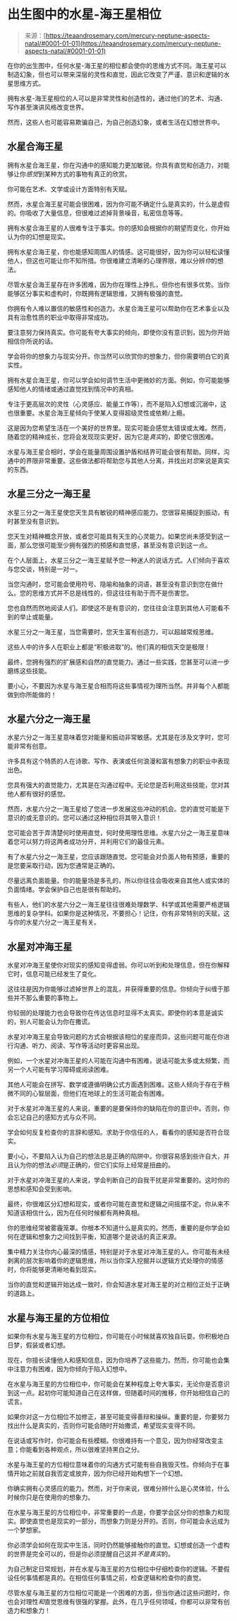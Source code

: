 <!--yml

类别：未分类

日期：2024年06月12日 18:22:20

-->

# 出生图中的水星-海王星相位

> 来源：[https://teaandrosemary.com/mercury-neptune-aspects-natal/#0001-01-01](https://teaandrosemary.com/mercury-neptune-aspects-natal/#0001-01-01)

在你的出生图中，任何水星-海王星的相位都会使你的思维方式不同。海王星可以制造幻象，但也可以带来深层的灵性和直觉，因此它改变了严谨、意识和逻辑的水星思维方式。

拥有水星-海王星相位的人可以是非常灵性和创造性的，通过他们的艺术、沟通、写作甚至演讲风格改变世界。

然而，这些人也可能容易欺骗自己，为自己创造幻象，或者生活在幻想世界中。

## 水星合海王星

拥有水星合海王星，你在沟通中的感知能力更加敏锐。你具有直觉和创造力，对能够让你*感觉*到某种方式的事物有真正的欣赏。

你可能在艺术、文学或设计方面特别有天赋。

然而，水星合海王星可能会很困难，因为你可能不确定什么是真实的，什么是虚假的。你吸收了大量信息，但很难过滤掉背景噪音，私密信息等等。

拥有水星合海王星的人很难专注于事实。你的感知会根据你的期望而变化，你开始认为你的幻想是现实。

拥有水星合海王星，你也能感知周围人的情感。这可能很好，因为你可以轻松读懂他人，但这也可能让你不知所措。你很难建立清晰的心理界限，难以分辨*你*的想法。

尽管水星合海王星存在许多困难，因为你在理性上挣扎，但你也有很多优势。当你能够区分事实和虚构时，你既拥有逻辑思维，又拥有极强的直觉。

你拥有令人难以置信的敏感性和创造力。水星合海王星可以帮助你在艺术事业以及具有治愈性质的职业中取得非常成功。

要注意努力保持真实。你可能有夸大事实的倾向，即使你没有意识到，因为你开始相信你所说的话。

学会将你的想象力与现实分开。你当然可以欣赏你的想象力，但你需要明白它的真实性。

拥有水星合海王星，你可以学会如何调节生活中更微妙的方面。例如，你可能能够感知他人的情绪或通过直觉找到情况中的真相。

专注于更高层次的灵性（心灵感应、能量工作等），而不是陷入幻想或沉溺中，这也很重要。水星合海王星倾向于使某人变得超级灵性或依赖/上瘾。

这是因为您希望生活在一个美好的世界里。现实可能会感觉太错误或太难。然而，随着您的精神成长，您将会发现现实更好，因为它是*真实*的，即使它很困难。

水星与海王星合相时，学会在能量周围设置护盾和结界可能会很有帮助。同样，沟通中的界限非常重要。这些做法都将帮助您与其他人分离，并找出对*您*来说是真实的东西。

## 水星三分之一海王星

水星三分之一海王星使您天生具有敏锐的精神感应能力。您很容易捕捉到振动，有时甚至没有意识到。

您天生对精神概念开放，或者您可能具有天生的心灵能力。如果您尚未感受到这一面，那么您很可能至少拥有强烈的预感和直觉感，甚至没有意识到这一点。

在个人层面上，水星三分之一海王星赋予您一种迷人的说话方式。人们倾向于喜欢与您交谈，特别是一对一。

当您沟通时，您可能会使用符号、隐喻和抽象的词语，甚至没有意识到您在做什么。您的思维方式并不总是线性的，但这往往有助于而不是伤害您。

您也自然而然地阅读人们。即使这不是有意识的，您往往会注意到其他人可能看不到的举止或能量。

水星三分之一海王星，当您需要时，您天生富有创造力，可以超越常规思维。

这些人中的许多人在职业上都是“积极进取”的。他们真的相信天空是极限！

最终，您拥有强烈的扩展感和自然的直觉能力。通过一些实践，您甚至可以进一步磨练这些技能。

要小心，不要因为水星与海王星合相而将这些事情视为理所当然。并非每个人都能做到你所能做的！

## 水星六分之一海王星

水星六分之一海王星意味着您对能量和振动非常敏感。尤其是在涉及文字时，您可能非常有创意。

许多具有这个特质的人在诗歌、写作、表演或任何浪漫和富有想象力的职业中表现出色。

您具有强大的直觉能力，尤其是在沟通过程中。无论您是否利用这些技能，您对其他人都有很好的感觉。

然而，水星六分之一海王星给了您进一步发展这些冲动的机会。您的直觉可能是下意识的或无意识的。您可以通过这种相位将其带入意识！

您可能会苦于弄清楚何时使用直觉，何时使用理性思维。水星六分之一海王星意味着您可以努力将这两者成功分开，并利用它们的最佳元素。

有了水星六分之一海王星，您应该跟随直觉。您可能会对负面人物有预感，重要的是您要采取行动，因为您通常是正确的。

尽量远离负面能量。你的能量场是多孔的，所以你往往会吸收来自其他人或实体的负面情绪。学会保护自己也是很有帮助的。

有些人，他们的水星六分之一海王星往往很难处理数学、科学或其他需要严格逻辑思维的复杂学科。如果你是这种情况，不要担心！记住，你有非常特别的天赋，这与你的水星六分之一海王星有关。

## 水星对冲海王星

水星对冲海王星使你对现实的感知变得虚弱。你可以听到和处理信息，但在你解释它时，信息可能已经发生了变化。

这往往是因为你能够过滤掉世界上的混乱，并获得重要的信息。你倾向于纠缠于那些并不那么重要的事物上。

你较弱的处理能力也会导致你在传达信息时显得不太真实。即使你的本意是诚实的，别人可能会认为你在撒谎。

水星对冲海王星会导致问题的方式会根据该相位的星座而异。这些问题可能在你进行沟通、听力、阅读、写作等活动时更容易出现。

例如，一个水星对冲海王星的人可能在沟通中有困难，说话可能太多或太频繁，而另一个人可能有学习障碍或阅读困难。

其他人可能会在拼写、数学或遵循明确公式方面遇到困难。这些人倾向于存在于稍微不同的心智层面，但他们在地球上的生活可能会有困难。

对于水星对冲海王星的人来说，重要的是要保持你的缺陷在你的意识中。否则，你会忘记自己的感知方式与众不同。

学会如何反复检查你的言辞和感知。求助于你信任的人，看看你的感知是否符合现实。

要小心，不要陷入认为自己的想法总是正确的陷阱中。你很容易感到些许自大，并且认为你的想法*必须*是正确的，但它们实际上经常是扭曲的。

对于水星对冲海王星的人来说，学会判断自己的自我干扰是非常重要的。这时你的思想和感知会受到影响。

最终，你很难区分幻想和现实，或者你可能在直觉和逻辑之间摇摆不定。你从来不知道该相信什么，因为在任何时候都有两种真相。

你的思维经常被雾霾笼罩。你根本不知道什么是真实的。然而，重要的是你学会如何在逻辑和想象力之间找到平衡，知道哪个是说话的真正来源。

集中精力关注你内心最深的情感，特别是对于水星对冲海王星的人。你可能有未经剥离的层次影响着你的逻辑思维，所以当你深入挖掘并以逻辑方式处理你的情感时，你将能够更清晰地看到现实。

当你的直觉和逻辑开始达成一致时，你会知道水星对海王星的对立相位正处于正确的道路上。

## 水星与海王星的方位相位

如果你有水星与海王星的方位相位，你可能在小时候就喜欢独自玩耍。你积极地白日梦，假装或者幻想。

现在，你擅长读懂他人和感知信息，因为你培养了这些能力。然而，你可能也会集中注意力有困难，因为你倾向于陷入幻想中。

在水星与海王星的方位相位中，你可能会在某种程度上夸大事实，无论你是否意识到这一点。起初你可能知道自己在这样做，但随着时间的推移，你开始相信自己的谎言。

如果你对这一方位相位不加修正，甚至可能变得善辩和操纵。重要的是，你要努力找出什么是真实的，否则你可能会随时开始撒谎，希望现实变得不同。

在说话或写作时，你可能会有些模糊。你很难持有一个意见，因为你经常改变主意；你能看到各种观点，所以很难坚持黑白之分。

水星与海王星的方位相位意味着你的沟通方式可能有些自我毁灭性。你倾向于在事情开始之前就自我否定或放弃，因为你已经开始构想下一个幻想。

你确实拥有心灵感应的能力。然而，对于你来说，很难分辨什么是心灵体验，什么时候你只是在使用你的想象力。

在水星与海王星的方位相位中，非常重要的一点是，你要学会区分你的想象力和现实。即使直觉也是现实的一部分，而想象力则是分开的。否则，你可能会永远成为一个梦想家。

你必须学会如何在现实中生活，同时仍然能够接触你的直觉。幻想或创造一个虚构的世界是完全可以的，但是你必须提醒自己这并*不是真实*的。

为自己制定日常规划，并在水星与海王星的方位相位中仔细检查你的逻辑。不要假设任何事情都是真的。在相信任何事情之前，检查逻辑和检查你的直觉。

尽管水星与海王星的方位相位可能是一个困难的方面，但当你通过这些问题时，你也会对理性*和*直觉思维有很强的掌握。此外，在几乎任何领域，你都可以非常有创造力和想象力！
